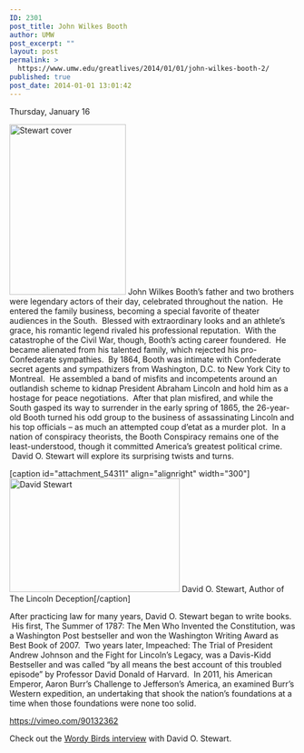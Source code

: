 ```yaml
---
ID: 2301
post_title: John Wilkes Booth
author: UMW
post_excerpt: ""
layout: post
permalink: >
  https://www.umw.edu/greatlives/2014/01/01/john-wilkes-booth-2/
published: true
post_date: 2014-01-01 13:01:42
---
```

Thursday, January 16

<a href="http://umwwebmaster.wpengine.com/greatlives/wp-content/uploads/sites/8/2013/12/Stewart-cover.png"><img class=" size-medium wp-image-54401 alignleft" src="http://umwwebmaster.wpengine.com/greatlives/wp-content/uploads/sites/8/2013/12/Stewart-cover-205x300.png" alt="Stewart cover" width="205" height="300" /></a> John Wilkes Booth’s father and two brothers were legendary actors of their day, celebrated throughout the nation.  He entered the family business, becoming a special favorite of theater audiences in the South.  Blessed with extraordinary looks and an athlete’s grace, his romantic legend rivaled his professional reputation.  With the catastrophe of the Civil War, though, Booth’s acting career foundered.  He became alienated from his talented family, which rejected his pro-Confederate sympathies.  By 1864, Booth was intimate with Confederate secret agents and sympathizers from Washington, D.C. to New York City to Montreal.  He assembled a band of misfits and incompetents around an outlandish scheme to kidnap President Abraham Lincoln and hold him as a hostage for peace negotiations.  After that plan misfired, and while the South gasped its way to surrender in the early spring of 1865, the 26-year-old Booth turned his odd group to the business of assassinating Lincoln and his top officials – as much an attempted coup d’etat as a murder plot.  In a nation of conspiracy theorists, the Booth Conspiracy remains one of the least-understood, though it committed America’s greatest political crime.  David O. Stewart will explore its surprising twists and turns.

[caption id="attachment_54311" align="alignright" width="300"]<a href="http://umwwebmaster.wpengine.com/greatlives/wp-content/uploads/sites/8/2013/12/DStewart.jpg"><img class="wp-image-54311 size-medium" src="http://umwwebmaster.wpengine.com/greatlives/wp-content/uploads/sites/8/2013/12/DStewart-300x200.jpg" alt="David Stewart" width="300" height="200" /></a> David O. Stewart, Author of The Lincoln Deception[/caption]

After practicing law for many years, David O. Stewart began to write books.  His first, The Summer of 1787: The Men Who Invented the Constitution, was a Washington Post bestseller and won the Washington Writing Award as Best Book of 2007.  Two years later, Impeached: The Trial of President Andrew Johnson and the Fight for Lincoln’s Legacy, was a Davis-Kidd Bestseller and was called “by all means the best account of this troubled episode” by Professor David Donald of Harvard.  In 2011, his American Emperor, Aaron Burr’s Challenge to Jefferson’s America, an examined Burr’s Western expedition, an undertaking that shook the nation’s foundations at a time when those foundations were none too solid.

https://vimeo.com/90132362

Check out the <a title="The Lincoln Deception " href="http://wordybirds.org/2014/01/31/david-o-stewart-2/">Wordy Birds interview</a> with David O. Stewart.